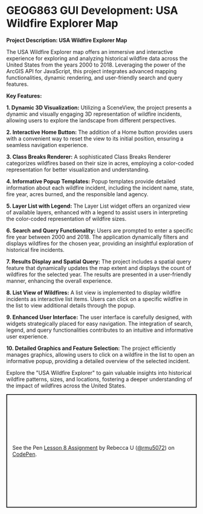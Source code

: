 # GEOG863 GUI Development: USA Wildfire Explorer Map

<b>Project Description: USA Wildfire Explorer Map</b><br>

The USA Wildfire Explorer map offers an immersive and interactive experience for exploring and analyzing historical wildfire data across the United States from the years 2000 to 2018. Leveraging the power of the ArcGIS API for JavaScript, this project integrates advanced mapping functionalities, dynamic rendering, and user-friendly search and query features.

<b>Key Features:</b>

<b>1. Dynamic 3D Visualization:</b> Utilizing a SceneView, the project presents a dynamic and visually engaging 3D representation of wildfire incidents, allowing users to explore the landscape from different perspectives.

<b>2. Interactive Home Button:</b> The addition of a Home button provides users with a convenient way to reset the view to its initial position, ensuring a seamless navigation experience.

<b>3. Class Breaks Renderer:</b> A sophisticated Class Breaks Renderer categorizes wildfires based on their size in acres, employing a color-coded representation for better visualization and understanding.

<b>4. Informative Popup Templates:</b> Popup templates provide detailed information about each wildfire incident, including the incident name, state, fire year, acres burned, and the responsible land agency.

<b>5. Layer List with Legend:</b> The Layer List widget offers an organized view of available layers, enhanced with a legend to assist users in interpreting the color-coded representation of wildfire sizes.

<b>6. Search and Query Functionality:</b> Users are prompted to enter a specific fire year between 2000 and 2018. The application dynamically filters and displays wildfires for the chosen year, providing an insightful exploration of historical fire incidents.

<b>7. Results Display and Spatial Query:</b> The project includes a spatial query feature that dynamically updates the map extent and displays the count of wildfires for the selected year. The results are presented in a user-friendly manner, enhancing the overall experience.

<b>8. List View of Wildfires:</b> A list view is implemented to display wildfire incidents as interactive list items. Users can click on a specific wildfire in the list to view additional details through the popup.

<b>9. Enhanced User Interface:</b> The user interface is carefully designed, with widgets strategically placed for easy navigation. The integration of search, legend, and query functionalities contributes to an intuitive and informative user experience.

<b>10. Detailed Graphics and Feature Selection:</b> The project efficiently manages graphics, allowing users to click on a wildfire in the list to open an informative popup, providing a detailed overview of the selected incident.

Explore the "USA Wildfire Explorer" to gain valuable insights into historical wildfire patterns, sizes, and locations, fostering a deeper understanding of the impact of wildfires across the United States.

<p class="codepen" data-height="300" data-default-tab="html,result" data-slug-hash="zYmqJmz" data-user="rmu5072" style="height: 300px; box-sizing: border-box; display: flex; align-items: center; justify-content: center; border: 2px solid; margin: 1em 0; padding: 1em;">
  <span>See the Pen <a href="https://codepen.io/rmu5072/pen/zYmqJmz">
  Lesson 8 Assignment</a> by Rebecca U (<a href="https://codepen.io/rmu5072">@rmu5072</a>)
  on <a href="https://codepen.io">CodePen</a>.</span>
</p>
    
 
